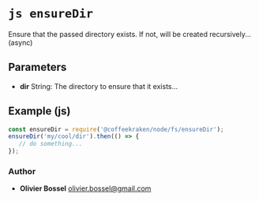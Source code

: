 


<!-- @namespace    sugar.node.fs -->
<!-- @name    ensureDir -->

# ```js ensureDir ```


Ensure that the passed directory exists. If not, will be created recursively... (async)

## Parameters

- **dir**  String: The directory to ensure that it exists...



## Example (js)

```js
const ensureDir = require('@coffeekraken/node/fs/ensureDir');
ensureDir('my/cool/dir').then(() => {
   // do something...
});
```


### Author
- **Olivier Bossel** <a href="mailto:olivier.bossel@gmail.com">olivier.bossel@gmail.com</a> 



